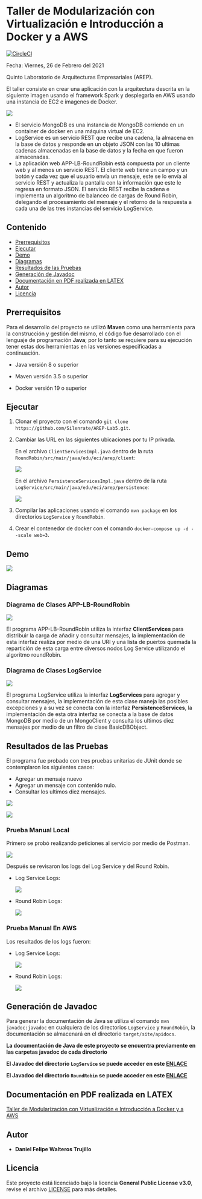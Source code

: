 # Taller de Modularización con Virtualización e Introducción a Docker y a AWS

[![CircleCI](https://circleci.com/gh/Silenrate/AREP-Lab5.svg?style=svg)](https://app.circleci.com/pipelines/github/Silenrate/AREP-Lab5)

Fecha: Viernes, 26 de Febrero del 2021

Quinto Laboratorio de Arquitecturas Empresariales (AREP).

El taller consiste en crear una aplicación con la arquitectura descrita en la siguiente imagen usando el framework Spark y desplegarla en AWS usando una instancia de EC2 e imagenes de Docker.

![](diagrams/deploy.png)

* El servicio MongoDB es una instancia de MongoDB corriendo en un container de docker en una máquina virtual de EC2.
* LogService es un servicio REST que recibe una cadena, la almacena en la base de datos y responde en un objeto JSON con las 10 ultimas cadenas almacenadas en la base de datos y la fecha en que fueron almacenadas.
* La aplicación web APP-LB-RoundRobin está compuesta por un cliente web y al menos un servicio REST. El cliente web tiene un campo y un botón y cada vez que el usuario envía un mensaje, este se lo envía al servicio REST y actualiza la pantalla con la información que este le regresa en formato JSON. El servicio REST recibe la cadena e implementa un algoritmo de balanceo de cargas de Round Robin, delegando el procesamiento del mensaje y el retorno de la respuesta a cada una de las tres instancias del servicio LogService.

## Contenido

  - [Prerrequisitos](#prerrequisitos)
  - [Ejecutar](#ejecutar)
  - [Demo](#demo)
  - [Diagramas](#diagramas)
  - [Resultados de las Pruebas](#resultados-de-las-pruebas)
  - [Generación de Javadoc](#generación-de-javadoc)
  - [Documentación en PDF realizada en LATEX](#documentación-en-PDF-realizada-en-LATEX)
  - [Autor](#autor)
  - [Licencia](#licencia)

## Prerrequisitos

Para el desarrollo del proyecto se utilizó **Maven** como una herramienta para la construcción y gestión del mismo, el código fue desarrollado con el lenguaje de programación **Java**; por lo tanto se requiere para su ejecución tener estas dos herramientas en las versiones especificadas a continuación.

  - Java versión 8 o superior
  
  - Maven versión 3.5 o superior 

  - Docker versión 19 o superior

## Ejecutar

  1. Clonar el proyecto con el comando `git clone https://github.com/Silenrate/AREP-Lab5.git`.
  2. Cambiar las URL en las siguientes ubicaciones por tu IP privada.
  
     En el archivo `ClientServicesImpl.java` dentro de la ruta `RoundRobin/src/main/java/edu/eci/arep/client`:
     
     ![](img/change1.PNG)
     
     En el archivo `PersistenceServicesImpl.java` dentro de la ruta `LogService/src/main/java/edu/eci/arep/persistence`:
     
     ![](img/change2.PNG)
     
  4. Compilar las aplicaciones usando el comando `mvn package` en los directorios `LogService` y `RoundRobin`.
  5. Crear el contenedor de docker con el comando `docker-compose up -d --scale web=3`.

## Demo

![](img/demo.gif)

## Diagramas

### Diagrama de Clases APP-LB-RoundRobin

![](diagrams/RoundRobin.png)

El programa APP-LB-RoundRobin utiliza la interfaz **ClientServices** para distribuir la carga de añadir y consultar mensajes, la implementación de esta interfaz realiza por medio de una URI y una lista de puertos quemada la repartición de esta carga entre diversos nodos Log Service utilizando el algoritmo roundRobin.

### Diagrama de Clases LogService

![](diagrams/LogService.png)

El programa LogService utiliza la interfaz **LogServices** para agregar y consultar mensajes, la implementación de esta clase maneja las posibles excepciones y a su vez se conecta con la interfaz **PersistenceServices**, la implementación de esta otra interfaz se conecta a la base de datos MongoDB por medio de un MongoClient y consulta los ultimos diez mensajes por medio de un filtro de clase BasicDBObject.

## Resultados de las Pruebas

El programa fue probado con tres pruebas unitarias de JUnit donde se contemplaron los siguientes casos:

  - Agregar un mensaje nuevo
  - Agregar un mensaje con contenido nulo.
  - Consultar los ultimos diez mensajes.

![](img/tests.PNG)

![](img/tests2.PNG)

### Prueba Manual Local

Primero se probó realizando peticiones al servicio por medio de Postman.

![](img/post.PNG)

Después se revisaron los logs del Log Service y del Round Robin.

  * Log Service Logs:
  
    ![](img/logs1.PNG)
    
  * Round Robin Logs:
  
    ![](img/logs2.PNG)

### Prueba Manual En AWS

Los resultados de los logs fueron:

  * Log Service Logs:
  
    ![](img/logs4.PNG)
    
  * Round Robin Logs:
  
    ![](img/logs3.PNG)

## Generación de Javadoc

Para generar la documentación de Java se utiliza el comando `mvn javadoc:javadoc` en cualquiera de los directorios `LogService` y `RoundRobin`, la documentación se almacenará en el directorio `target/site/apidocs`.

**La documentación de Java de este proyecto se encuentra previamente en las carpetas javadoc de cada directorio**

**El Javadoc del directorio `LogService` se puede acceder en este [ENLACE](LogService/javadoc/)**

**El Javadoc del directorio `RoundRobin` se puede acceder en este [ENLACE](RoundRobin/javadoc/)**

## Documentación en PDF realizada en LATEX

[Taller de Modularización con Virtualización e Introducción a Docker y a AWS](TallerDeModularizacionConVirtualizacionEIntroduccionADockerYAAWS.pdf)

## Autor

  - **Daniel Felipe Walteros Trujillo**

## Licencia

Este proyecto está licenciado bajo la licencia **General Public License v3.0**, revise el archivo [LICENSE](LICENSE) para más detalles.
